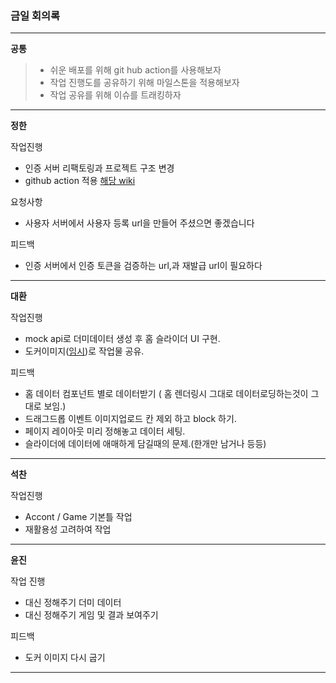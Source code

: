 ### 금일 회의록

-------

**공통**

> * 쉬운 배포를 위해 git hub action를 사용해보자
> * 작업 진행도를 공유하기 위해 마일스톤을 적용해보자 
> * 작업 공유를 위해 이슈를 트래킹하자 

----
**정한**

작업진행  
* 인증 서버 리팩토링과 프로젝트 구조 변경 
* github action 적용 [해당 wiki](https://github.com/code-etc/Documents/wiki)    

요청사항

* 사용자 서버에서 사용자 등록 url을 만들어 주셨으면 좋겠습니다

피드백
* 인증 서버에서 인증 토큰을 검증하는 url,과 재발급 url이 필요하다


-----
**대환**

작업진행
* mock api로 더미데이터 생성 후 홈 슬라이더 UI 구현.
* 도커이미지([임시](https://hub.docker.com/repository/docker/daehwan2/worldcup/tags?page=1&ordering=last_updated))로 작업물 공유.

피드백
* 홈 데이터 컴포넌트 별로 데이터받기 ( 홈 렌더링시 그대로 데이터로딩하는것이 그대로 보임.)
* 드래그드롭 이벤트 이미지업로드 칸 제외 하고 block 하기.
* 페이지 레이아웃 미리 정해놓고 데이터 세팅.
* 슬라이더에 데이터에 애매하게 담길때의 문제.(한개만 남거나 등등)

-----
**석찬**

작업진행
* Accont / Game 기본틀 작업
* 재활용성 고려하여 작업

------
**윤진**

작업 진행
* 대신 정해주기 더미 데이터
* 대신 정해주기 게임 및 결과 보여주기

피드백
* 도커 이미지 다시 굽기
----

